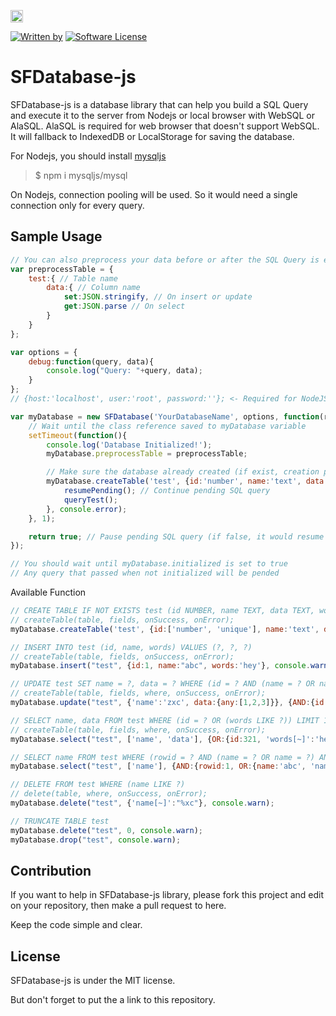 <a href="https://www.patreon.com/stefansarya"><img src="http://anisics.stream/assets/img/support-badge.png" height="20"></a>

[![Written by](https://img.shields.io/badge/Written%20by-ScarletsFiction-%231e87ff.svg)](LICENSE)
[![Software License](https://img.shields.io/badge/License-MIT-brightgreen.svg)](LICENSE)

# SFDatabase-js
SFDatabase-js is a database library that can help you build a SQL Query and execute it to the server from Nodejs or local browser with WebSQL or AlaSQL.
AlaSQL is required for web browser that doesn't support WebSQL. It will fallback to IndexedDB or LocalStorage for saving the database.

For Nodejs, you should install [mysqljs](https://github.com/mysqljs/mysql/)
> $ npm i mysqljs/mysql

On Nodejs, connection pooling will be used. So it would need a single connection only for every query.

## Sample Usage

```js
// You can also preprocess your data before or after the SQL Query is executed
var preprocessTable = {
    test:{ // Table name
        data:{ // Column name
            set:JSON.stringify, // On insert or update
            get:JSON.parse // On select
        }
    }
};

var options = {
    debug:function(query, data){
        console.log("Query: "+query, data);
    }
};
// {host:'localhost', user:'root', password:''}; <- Required for NodeJS to login to MySQL

var myDatabase = new SFDatabase('YourDatabaseName', options, function(resumePending){
    // Wait until the class reference saved to myDatabase variable
    setTimeout(function(){
        console.log('Database Initialized!');
        myDatabase.preprocessTable = preprocessTable;

        // Make sure the database already created (if exist, creation process will be skipped)
        myDatabase.createTable('test', {id:'number', name:'text', data:'text', words:'text'}, function(){
            resumePending(); // Continue pending SQL query
            queryTest();
        }, console.error);
    }, 1);

    return true; // Pause pending SQL query (if false, it would resume after this function end)
});

// You should wait until myDatabase.initialized is set to true
// Any query that passed when not initialized will be pended
```

Available Function

```js
// CREATE TABLE IF NOT EXISTS test (id NUMBER, name TEXT, data TEXT, words TEXT)
// createTable(table, fields, onSuccess, onError);
myDatabase.createTable('test', {id:['number', 'unique'], name:'text', data:'text', words:'text'}, console.warn);

// INSERT INTO test (id, name, words) VALUES (?, ?, ?)
// createTable(table, fields, onSuccess, onError);
myDatabase.insert("test", {id:1, name:"abc", words:'hey'}, console.warn);

// UPDATE test SET name = ?, data = ? WHERE (id = ? AND (name = ? OR name = ?))
// createTable(table, fields, where, onSuccess, onError);
myDatabase.update("test", {'name':'zxc', data:{any:[1,2,3]}}, {AND:{id:1, OR:{name:'abc', 'name#1':'zxc'}}}, console.warn);

// SELECT name, data FROM test WHERE (id = ? OR (words LIKE ?)) LIMIT 1
// createTable(table, fields, where, onSuccess, onError);
myDatabase.select("test", ['name', 'data'], {OR:{id:321, 'words[~]':'hey'}, LIMIT:1}, console.warn);

// SELECT name FROM test WHERE (rowid = ? AND (name = ? OR name = ?) AND (id IN (?, ?, ?) OR data IS NOT NULL))
myDatabase.select("test", ['name'], {AND:{rowid:1, OR:{name:'abc', 'name#1':'zxc'}, 'OR#1':{id:[1,2,null], 'data[!]':null}}}, console.warn);

// DELETE FROM test WHERE (name LIKE ?)
// delete(table, where, onSuccess, onError);
myDatabase.delete("test", {'name[~]':"%xc"}, console.warn);

// TRUNCATE TABLE test
myDatabase.delete("test", 0, console.warn);
myDatabase.drop("test", console.warn);
```

## Contribution

If you want to help in SFDatabase-js library, please fork this project and edit on your repository, then make a pull request to here.

Keep the code simple and clear.

## License

SFDatabase-js is under the MIT license.

But don't forget to put the a link to this repository.
